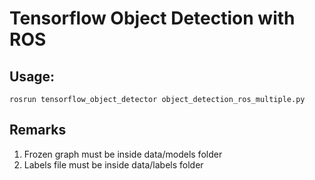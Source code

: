 # Tensorflow Object Detection with ROS

## Usage:

`rosrun tensorflow_object_detector object_detection_ros_multiple.py`

## Remarks
1. Frozen graph must be inside data/models folder
2. Labels file must be inside data/labels folder
